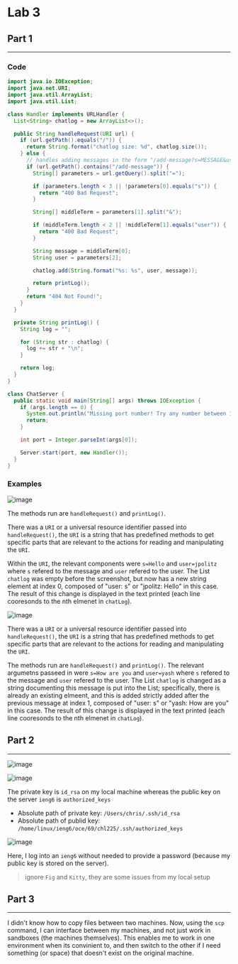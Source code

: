 # Lab 3

## Part 1

***
### Code 

```java
import java.io.IOException;
import java.net.URI;
import java.util.ArrayList;
import java.util.List;

class Handler implements URLHandler {
  List<String> chatlog = new ArrayList<>();

  public String handleRequest(URI url) {
    if (url.getPath().equals("/")) {
      return String.format("chatlog size: %d", chatlog.size());
    } else {
      // handles adding messages in the form "/add-message?s=MESSAGE&user=USERNAME"
      if (url.getPath().contains("/add-message")) {
        String[] parameters = url.getQuery().split("=");

        if (parameters.length < 3 || !parameters[0].equals("s")) {
          return "400 Bad Request";
        }

        String[] middleTerm = parameters[1].split("&");

        if (middleTerm.length < 2 || !middleTerm[1].equals("user")) {
          return "400 Bad Request";
        }

        String message = middleTerm[0];
        String user = parameters[2];

        chatlog.add(String.format("%s: %s", user, message));

        return printLog();
      }
      return "404 Not Found!";
    }
  }

  private String printLog() {
    String log = "";

    for (String str : chatlog) {
      log += str + "\n";
    }

    return log;
  }
}

class ChatServer {
  public static void main(String[] args) throws IOException {
    if (args.length == 0) {
      System.out.println("Missing port number! Try any number between 1024 to 49151");
      return;
    }

    int port = Integer.parseInt(args[0]);

    Server.start(port, new Handler());
  }
}
```

### Examples

![image](https://github.com/AskewParity/cse15l-lab-reports/assets/147351354/80f8110a-7880-4c47-b18f-1a59a756cbe3)

The methods run are `handleRequest()` and `printLog()`. 

There was a `URI` or a universal resource identifier passed into `handleRequest()`, the `URI` is a string that has predefined methods to get specific parts that are relevant to the actions for reading and manipulating the `URI`.

Within the `URI`, the relevant components were `s=Hello` and `user=jpolitz` where `s` refered to the message and `user` refered to the user. The List `chatlog` was empty before the screenshot, but now has a new string element at index 0, composed of "user: s" or "jpolitz: Hello" in this case. The result of this change is displayed in the text printed (each line cooresonds to the nth elmenet in `chatLog`).

![image](https://github.com/AskewParity/cse15l-lab-reports/assets/147351354/91df55b3-e861-43be-93df-2e5b447a6bff)

There was a `URI` or a universal resource identifier passed into `handleRequest()`, the `URI` is a string that has predefined methods to get specific parts that are relevant to the actions for reading and manipulating the `URI`.

The methods run are `handleRequest()` and `printLog()`. The relevant argumetns passeed in were `s=How are you` and `user=yash` where `s` refered to the message and `user` refered to the user. The List `chatlog` is changed as a string documenting this message is put into the List; specifically, there is already an existing elmeent, and this is added strictly added after the previous message at index 1, composed of "user: s" or "yash: How are you" in this case. The result of this change is displayed in the text printed (each line cooresonds to the nth elmenet in `chatLog`).

## Part 2

***

![image](https://github.com/AskewParity/cse15l-lab-reports/assets/147351354/57421f01-b1bd-4b8c-843b-1a983dcade49)

![image](https://github.com/AskewParity/cse15l-lab-reports/assets/147351354/a5648017-ae43-4baa-984e-b53e3e4b566f)


The private key is `id_rsa` on my local machine whereas the public key on the server `ieng6` is `authorized_keys` 

- Absolute path of private key: `/Users/chris/.ssh/id_rsa`
- Absolute path of publid key: `/home/linux/ieng6/oce/69/chl225/.ssh/authorized_keys`


![image](https://github.com/AskewParity/cse15l-lab-reports/assets/147351354/87cafb48-f575-436a-b3ad-2b244dc3ee7d)

Here, I log into an `ieng6` without needed to provide a password (because my public key is stored on the server).

> ignore `Fig` and `Kitty`, they are some issues from my local setup

## Part 3

***

I didn't know how to copy files between two machines. Now, using the `scp` command, I can interface between my machines, and not just work in sandboxes (the machines themselves). This enables me to work in one environment when its convinient to, and then switch to the other if I need something (or space) that doesn't exist on the original machine. 
